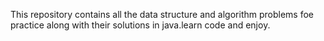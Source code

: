 This repository contains all the data structure and algorithm problems foe practice along with their solutions in java.learn code and enjoy.
